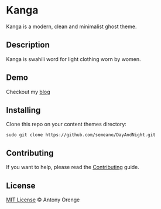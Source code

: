 # Kanga

Kanga is a modern, clean and minimalist ghost theme.

## Description

Kanga is swahili word for light clothing worn by women. 

## Demo

Checkout my [blog](https://blog.antonyorenge.com)

## Installing

Clone this repo on your content themes directory:

```
sudo git clone https://github.com/semeano/DayAndNight.git
```

## Contributing

If you want to help, please read the [Contributing](#) guide.

## License
[MIT License](#) © Antony Orenge
